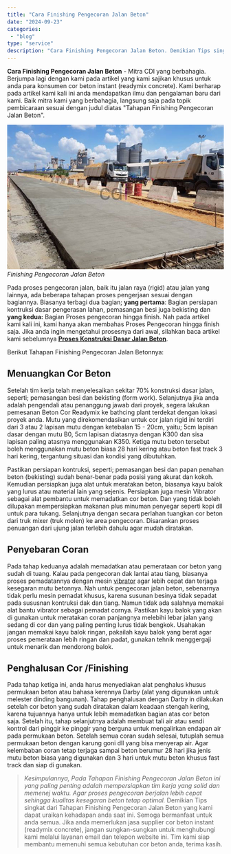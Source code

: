 ```yaml
---
title: "Cara Finishing Pengecoran Jalan Beton"
date: "2024-09-23"
categories:
 - "blog"
type: "service"
description: "Cara Finishing Pengecoran Jalan Beton. Demikian Tips singkat dari Tahapan Finishing Pengecoran Jalan Beton yang kami dapat uraikan kehadapan anda saat ini. S..."
---
```


**Cara Finishing Pengecoran Jalan Beton** - Mitra CDI yang berbahagia. Berjumpa lagi dengan kami pada artikel yang kami sajikan khusus untuk anda para konsumen cor beton instant (readymix concrete). Kami berharap pada artikel kami kali ini anda mendapatkan ilmu dan pengalaman baru dari kami. Baik mitra kami yang berbahagia, langsung saja pada topik pembicaraan sesuai dengan judul diatas "Tahapan Finishing Pengecoran Jalan Beton".

![Finishing Pengecoran Jalan Beton](/images/blog/pengecoran-jalan.jpg)
*Finishing Pengecoran Jalan Beton*

Pada proses pengecoran jalan, baik itu jalan raya (rigid) atau jalan yang lainnya, ada beberapa tahapan proses pengerjaan sesuai dengan bagiannya. Biasanya terbagi dua bagian; **yang pertama**: Bagian persiapan kontruksi dasar pengerasan lahan, pemasangan besi juga bekisting dan **yang kedua:** Bagian Proses pengecoran hingga finish. Nah pada artikel kami kali ini, kami hanya akan membahas Proses Pengecoran hingga finish saja. Jika anda ingin mengetahui prosesnya dari awal, silahkan baca artikel kami sebelumnya [**Proses Konstruksi Dasar Jalan Beton**](/blog/5-tahapan-kontruksi-dasar-jalan-beton).

Berikut Tahapan Finishing Pengecoran Jalan Betonnya:

 ## Menuangkan Cor Beton

Setelah tim kerja telah menyelesaikan sekitar 70% konstruksi dasar jalan, seperti; pemasangan besi dan bekisting (form work). Selanjutnya jika anda adalah pengendali atau penanggung jawab dari proyek, segera lakukan pemesanan Beton Cor Readymix ke bathcing plant terdekat dengan lokasi proyek anda. Mutu yang direkomendasikan untuk cor jalan rigid ini terdiri dari 3 atau 2 lapisan mutu dengan ketebalan 15 - 20cm, yaitu; 5cm lapisan dasar dengan mutu B0, 5cm lapisan diatasnya dengan K300 dan sisa lapisan paling atasnya menggunakan K350. Ketiga mutu beton tersebut boleh menggunakan mutu beton biasa 28 hari kering atau beton fast track 3 hari kering, tergantung situasi dan kondisi yang dibutuhkan.

Pastikan persiapan kontruksi, seperti; pemasangan besi dan papan penahan beton (bekisting) sudah benar-benar pada posisi yang akurat dan kokoh. Kemudian persiapkan juga alat untuk meratakan beton, biasanya kayu balok yang lurus atau material lain yang sejenis. Persiapkan juga mesin Vibrator sebagai alat pembantu untuk memadatkan cor beton. Dan yang tidak boleh dilupakan mempersiapkan makanan plus minuman penyegar seperti kopi dll untuk para tukang. Selanjutnya dengan secara perlahan tuangkan cor beton dari truk mixer (truk molen) ke area pengecoran. Disarankan proses penuangan dari ujung jalan terlebih dahulu agar mudah diratakan.

 ## Penyebaran Coran

Pada tahap keduanya adalah memadatkan atau pemerataan cor beton yang sudah di tuang. Kalau pada pengecoran dak lantai atau tiang, biasanya proses pemadatannya dengan mesin [vibrator](/sewa/vibrator "Vibrator") agar lebih cepat dan terjaga kesegaran mutu betonnya. Nah untuk pengecoran jalan beton, sebenarnya tidak perlu mesin pemadat khusus, karena susunan besinya tidak sepadat pada sususnan kontruksi dak dan tiang. Namun tidak ada salahnya memakai alat bantu vibrator sebagai pemadat cornya. Pastikan kayu balok yang akan di gunakan untuk meratakan coran panjangnya melebihi lebar jalan yang sedang di cor dan yang paling penting lurus tidak bengkok. Usahakan jangan memakai kayu balok ringan, pakailah kayu balok yang berat agar proses pemerataan lebih ringan dan padat, gunakan tehnik menggergaji untuk menarik dan mendorong balok.

 ## Penghalusan Cor /Finishing

Pada tahap ketiga ini, anda harus menyediakan alat penghalus khusus permukaan beton atau bahasa kerennya Darby (alat yang digunakan untuk melester dinding bangunan). Tahap penghalusan dengan Darby in dilakukan setelah cor beton yang sudah diratakan dalam keadaan stengah kering, karena tujuannya hanya untuk lebih memadatkan bagian atas cor beton saja. Setelah itu, tahap selanjutnya adalah membuat tali air atau sendi kontrol dari pinggir ke pinggir yang berguna untuk mengalirkan endapan air pada permukaan beton. Setelah semua coran sudah selesai, tutuplah semua permukaan beton dengan karung goni dll yang bisa menyerap air. Agar kelembaban coran tetap terjaga sampai beton berumur 28 hari jika jenis mutu beton biasa yang digunakan dan 3 hari untuk mutu beton khusus fast track dan siap di gunakan.

> _Kesimpulannya, Pada Tahapan Finishing Pengecoran Jalan Beton ini yang paling penting adalah mempersiapkan tim kerja yang solid dan memenej waktu. Agar proses pengecoran berjalan lebih cepat sehingga kualitas kesegaran beton tetap optimal._
Demikian Tips singkat dari Tahapan Finishing Pengecoran Jalan Beton yang kami dapat uraikan kehadapan anda saat ini. Semoga bermanfaat untuk anda semua. Jika anda memerlukan jasa supplier cor beton instant (readymix concrete), jangan sungkan-sungkan untuk menghubungi kami melalui layanan email dan telepon website ini. Tim kami siap membantu memenuhi semua kebutuhan cor beton anda, terima kasih.

